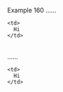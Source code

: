Example 160
......

<table>

  <tr>

    <td>
      Hi
    </td>

  </tr>

</table>

......

<table>
  <tr>
<pre><code>&lt;td&gt;
  Hi
&lt;/td&gt;
</code></pre>
  </tr>
</table>
